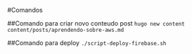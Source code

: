 #Comandos

##Comando para criar novo conteudo post
`hugo new content content/posts/aprendendo-sobre-aws.md`

##Comando para deploy
`./script-deploy-firebase.sh`